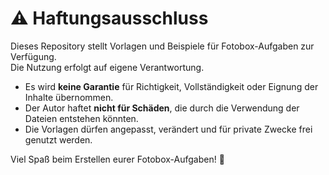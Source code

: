 # ⚠️ Haftungsausschluss  

Dieses Repository stellt Vorlagen und Beispiele für Fotobox-Aufgaben zur Verfügung.  
Die Nutzung erfolgt auf eigene Verantwortung.  

- Es wird **keine Garantie** für Richtigkeit, Vollständigkeit oder Eignung der Inhalte übernommen.  
- Der Autor haftet **nicht für Schäden**, die durch die Verwendung der Dateien entstehen könnten.  
- Die Vorlagen dürfen angepasst, verändert und für private Zwecke frei genutzt werden.  

Viel Spaß beim Erstellen eurer Fotobox-Aufgaben! 🎉
